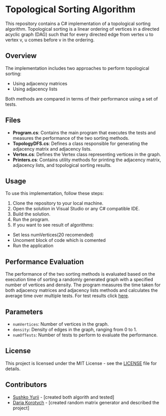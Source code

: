 # Topological Sorting Algorithm

This repository contains a C# implementation of a topological sorting algorithm. Topological sorting is a linear ordering of vertices in a directed acyclic graph (DAG) such that for every directed edge from vertex u to vertex v, u comes before v in the ordering.

## Overview

The implementation includes two approaches to perform topological sorting:
- Using adjacency matrices
- Using adjacency lists

Both methods are compared in terms of their performance using a set of tests.

## Files

- **Program.cs**: Contains the main program that executes the tests and measures the performance of the two sorting methods.
- **TopologyDFS.cs**: Defines a class responsible for generating the adjacency matrix and adjacency lists.
- **Vertex.cs**: Defines the Vertex class representing vertices in the graph.
- **Printers.cs**: Contains utility methods for printing the adjacency matrix, adjacency lists, and topological sorting results.

## Usage

To use this implementation, follow these steps:

1. Clone the repository to your local machine.
2. Open the solution in Visual Studio or any C# compatible IDE.
3. Build the solution.
4. Run the program.
5. If you want to see result of algorithms:
  - Set less numVertices(20 recomended)
  - Uncoment block of code which is comented
  - Run the application

## Performance Evaluation

The performance of the two sorting methods is evaluated based on the execution time of sorting a randomly generated graph with a specified number of vertices and density. The program measures the time taken for both adjacency matrices and adjacency lists methods and calculates the average time over multiple tests. For test results click [here](https://www.notion.so/Discrete-mathematics-project-0ad38f64901e4edc9a3a2ef7bc7aa6c3?pvs=4).

## Parameters

- `numVertices`: Number of vertices in the graph.
- `density`: Density of edges in the graph, ranging from 0 to 1.
- `numOfTests`: Number of tests to perform to evaluate the performance.

## License

This project is licensed under the MIT License - see the [LICENSE](LICENSE) file for details.

## Contributors

- [Sushko Yurii](https://github.com/yurii_sushko) - [created both algorith and tested]
- [Daria Korotych](https://github.com/Daria-Korotych) - [created random matrix generator and described the project]
